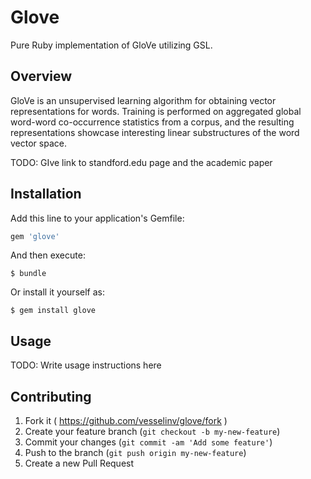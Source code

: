 # Glove

Pure Ruby implementation of GloVe utilizing GSL.

## Overview

GloVe is an unsupervised learning algorithm for obtaining vector representations for words. Training is performed on aggregated global word-word co-occurrence statistics from a corpus, and the resulting representations showcase interesting linear substructures of the word vector space.

TODO: GIve link to standford.edu page and the academic paper

## Installation

Add this line to your application's Gemfile:

```ruby
gem 'glove'
```

And then execute:

    $ bundle

Or install it yourself as:

    $ gem install glove

## Usage

TODO: Write usage instructions here

## Contributing

1. Fork it ( https://github.com/vesselinv/glove/fork )
2. Create your feature branch (`git checkout -b my-new-feature`)
3. Commit your changes (`git commit -am 'Add some feature'`)
4. Push to the branch (`git push origin my-new-feature`)
5. Create a new Pull Request
